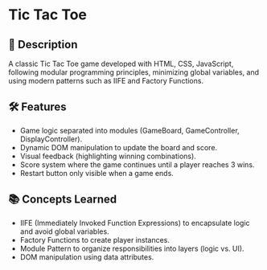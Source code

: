# Tic Tac Toe

## 📌 Description
A classic Tic Tac Toe game developed with HTML, CSS, JavaScript, following modular programming principles, minimizing global variables, and using modern patterns such as IIFE and Factory Functions.

## 🛠 Features
- Game logic separated into modules (GameBoard, GameController, DisplayController).
- Dynamic DOM manipulation to update the board and score.
- Visual feedback (highlighting winning combinations).
- Score system where the game continues until a player reaches 3 wins.
- Restart button only visible when a game ends.

## 📚 Concepts Learned
- IIFE (Immediately Invoked Function Expressions) to encapsulate logic and avoid global variables.
- Factory Functions to create player instances.
- Module Pattern to organize responsibilities into layers (logic vs. UI).
- DOM manipulation using data attributes.
